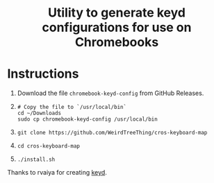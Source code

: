 <h1 align="center">Utility to generate keyd configurations for use on Chromebooks</h1>

# Instructions
1. Download the file `chromebook-keyd-config` from GitHub Releases. 
2.     # Copy the file to `/usr/local/bin`
       cd ~/Downloads
       sudo cp chromebook-keyd-config /usr/local/bin
3.     git clone https://github.com/WeirdTreeThing/cros-keyboard-map
4.     cd cros-keyboard-map
5.     ./install.sh

Thanks to rvaiya for creating [keyd](https://github.com/rvaiya/keyd).
